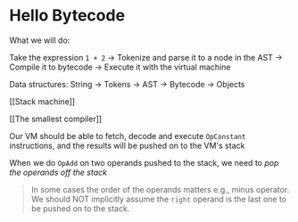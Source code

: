 # Hello Bytecode

What we will do:

Take the expression `1 + 2` -> Tokenize and parse it to a node in the AST -> Compile it to bytecode -> Execute it with the virtual machine

Data structures: String -> Tokens -> AST -> Bytecode -> Objects

[[Stack machine]]

[[The smallest compiler]]

Our VM should be able to fetch, decode and execute `OpConstant` instructions, and the results will be pushed on to the VM's stack

When we do `OpAdd` on two operands pushed to the stack, we need to _pop the operands off the stack_

> In some cases the order of the operands matters e.g., minus operator. We should NOT implicitly assume the `right` operand is the last one to be pushed on to the stack.
